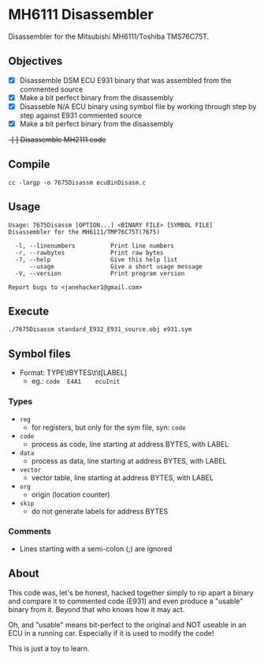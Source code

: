 # MH6111 Disassembler
Disassembler for the Mitsubishi MH6111/Toshiba TMS76C75T.

## Objectives
- [x] Disassemble DSM ECU E931 binary that was assembled from the commented source
- [x] Make a bit perfect binary from the disassembly
- [x] Disasseble N/A ECU binary using symbol file by working through step by step against E931 commented source
- [x] Make a bit perfect binary from the disassembly
<s>
 -[ ] Disassemble MH2111 code
</s>

## Compile
```
cc -largp -o 7675Disassm ecuBinDisasm.c
```

## Usage
```
Usage: 7675Disassm [OPTION...] <BINARY FILE> [SYMBOL FILE]
Disassembler for the MH6111/TMP76C75T(7675)

  -l, --linenumbers          Print line numbers
  -r, --rawbytes             Print raw bytes
  -?, --help                 Give this help list
      --usage                Give a short usage message
  -V, --version              Print program version

Report bugs to <janehacker1@gmail.com>
```

## Execute
```
./7675Disassm standard_E932_E931_source.obj e931.sym
```

## Symbol files
* Format: TYPE\tBYTES\t\t[LABEL]
  - eg.: `code  E4A1    ecuInit`

### Types
* `reg`
  - for registers, but only for the sym file, syn: `code`
* `code`
  - process as code, line starting at address BYTES, with LABEL
* `data`
  - process as data, line starting at address BYTES, with LABEL
* `vector`
  - vector table, line starting at address BYTES, with LABEL
* `org`
  - origin (location counter)
* `skip`
  - do not generate labels for address BYTES

### Comments
* Lines starting with a semi-colon (;) are ignored

## About
This code was, let's be honest, hacked together simply to rip apart a binary and compare it to commented code (E931) and even produce a "usable" binary from it. Beyond that who knows how it may act.

Oh, and "usable" means bit-perfect to the original and NOT useable in an ECU in a running car. Especially if it is used to modify the code!

This is just a toy to learn.
